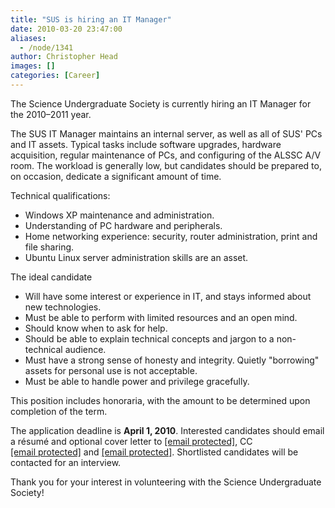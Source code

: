 ```yaml
---
title: "SUS is hiring an IT Manager"
date: 2010-03-20 23:47:00
aliases:
  - /node/1341
author: Christopher Head
images: []
categories: [Career]
---
```


The Science Undergraduate Society is currently hiring an IT Manager for the 2010–2011 year.

The SUS IT Manager maintains an internal server, as well as all of SUS' PCs and IT assets. Typical tasks include software upgrades, hardware acquisition, regular maintenance of PCs, and configuring of the ALSSC A/V room. The workload is generally low, but candidates should be prepared to, on occasion, dedicate a significant amount of time.

Technical qualifications:

- Windows XP maintenance and administration.
- Understanding of PC hardware and peripherals.
- Home networking experience: security, router administration, print and file sharing.
- Ubuntu Linux server administration skills are an asset.

The ideal candidate

- Will have some interest or experience in IT, and stays informed about new technologies.
- Must be able to perform with limited resources and an open mind.
- Should know when to ask for help.
- Should be able to explain technical concepts and jargon to a non-technical audience.
- Must have a strong sense of honesty and integrity. Quietly "borrowing" assets for personal use is not acceptable.
- Must be able to handle power and privilege gracefully.

This position includes honoraria, with the amount to be determined upon completion of the term.

The application deadline is **April 1, 2010**. Interested candidates should email a résumé and optional cover letter to [\[email protected\]](/cdn-cgi/l/email-protection#9cebf9fef1fdefe8f9eedcefe9efb2e9feffb2fffd), CC [\[email protected\]](/cdn-cgi/l/email-protection#f8999c959196918b8c8a998c919796d68b8d8bb89f95999194d69b9795) and [\[email protected\]](/cdn-cgi/l/email-protection#1f7d727e717e787a6d316c6a6c5f78727e7673317c7072). Shortlisted candidates will be contacted for an interview.

Thank you for your interest in volunteering with the Science Undergraduate Society!
